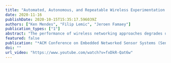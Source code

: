 ```yaml
---
title: "Automated, Autonomous, and Repeatable Wireless Experimentation in Heterogeneous 3D Environments (Demo)"
date: 2020-11-16
publishDate: 2020-10-15T15:35:17.596039Z
authors: ["Ken Mendes", "Filip Lemic", "Jeroen Famaey"]
publication_types: ["1"]
abstract: "The performance of wireless networking approaches degrades under user’s mobility. To objectively and reliably establish their performance under mobility, one has to guarantee highly repeatable experimentation with minimized external influences, which is currently a burdensome manual process for 3-dimensional (3D) environments. To address this issue, we propose a drone-based testbed for automated, autonomous, and repeatable experimentation with mobile wireless infrastructures in heterogeneous 3D environments. The developed testbed can be easily deployed in various environments, allows for simple integration of a new System Under Test (SUT), and guarantees the absence of interference with the SUT."
featured: false
publication: "*ACM Conference on Embedded Networked Sensor Systems (SenSys)*"
doi: ""
url_video: "https://www.youtube.com/watch?v=fxDkR-Qat6w"
---
```


